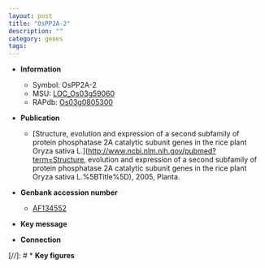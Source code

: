 ```yaml
---
layout: post
title: "OsPP2A-2"
description: ""
category: genes
tags: 
---
```


* **Information**  
    + Symbol: OsPP2A-2  
    + MSU: [LOC_Os03g59060](http://rice.uga.edu/cgi-bin/ORF_infopage.cgi?orf=LOC_Os03g59060)  
    + RAPdb: [Os03g0805300](https://rapdb.dna.affrc.go.jp/locus/?name=Os03g0805300)  

* **Publication**  
    + [Structure, evolution and expression of a second subfamily of protein phosphatase 2A catalytic subunit genes in the rice plant Oryza sativa L.](http://www.ncbi.nlm.nih.gov/pubmed?term=Structure, evolution and expression of a second subfamily of protein phosphatase 2A catalytic subunit genes in the rice plant Oryza sativa L.%5BTitle%5D), 2005, Planta.

* **Genbank accession number**  
    + [AF134552](http://www.ncbi.nlm.nih.gov/nuccore/AF134552)

* **Key message**  

* **Connection**  

[//]: # * **Key figures**  


